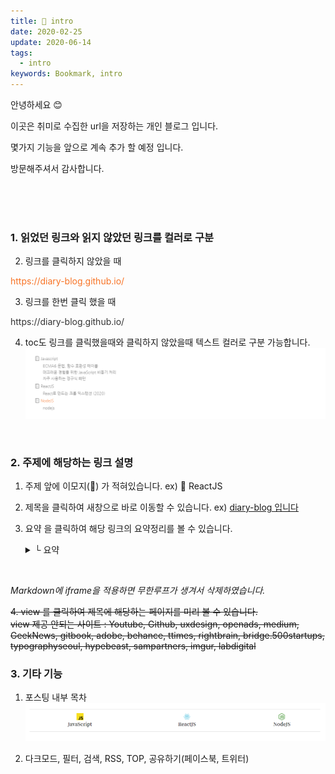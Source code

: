 ```yaml
---
title: 🙌 intro
date: 2020-02-25
update: 2020-06-14
tags:
  - intro
keywords: Bookmark, intro
---
```



안녕하세요 😊  

이곳은 취미로 수집한 url을 저장하는 개인 블로그 입니다.  

몇가지 기능을 앞으로 계속 추가 할 예정 입니다.

방문해주셔서 감사합니다.

<br/><br/><br/>

### 1. 읽었던 링크와 읽지 않았던 링크를 컬러로 구분

2. 링크를 클릭하지 않았을 때
<p style="color: #f87325">https://diary-blog.github.io/</p>

3. 링크를 한번 클릭 했을 때
<p style="color: #333">https://diary-blog.github.io/</p>

4. toc도 링크를 클릭했을때와 클릭하지 않았을때 텍스트 컬러로 구분 가능합니다.
![](./image/bookmark-2.png)

<br>

### 2. 주제에 해당하는 링크 설명

1. 주제 앞에 이모지(📄) 가 적혀있습니다.
ex) 📄 ReactJS

2. 제목을 클릭하여 새창으로 바로 이동할 수 있습니다.
ex) [diary-blog 입니다](https://diary-blog.github.io)

3. 요약 을 클릭하여 해당 링크의 요약정리를 볼 수 있습니다. <details><summary> └ 요약 </summary>
Gatsbyjs로 만들고 Github page로 배포한 개인 블로그 입니다.
</details>

<br/>

*Markdown에 iframe을 적용하면 무한루프가 생겨서 삭제하였습니다.*  

~~4. view 를 클릭하여 제목에 해당하는 페이지를 미리 볼 수 있습니다.~~  
~~view 제공 안되는 사이트 :
 Youtube, Github, uxdesign, openads, medium, GeekNews, gitbook,
 adobe, behance, ttimes, rightbrain, bridge.500startups, typographyseoul, hypebeast, sampartners, imgur, labdigital~~

### 3. 기타 기능

1. 포스팅 내부 목차
![](./image/bookmark-1.png)

2. 다크모드, 필터, 검색, RSS, TOP, 공유하기(페이스북, 트위터)





